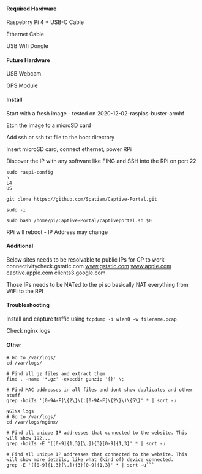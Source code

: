 #### Required Hardware

Raspebrry Pi 4 + USB-C Cable

Ethernet Cable

USB Wifi Dongle

#### Future Hardware

USB Webcam

GPS Module

#### Install

Start with a fresh image - tested on 2020-12-02-raspios-buster-armhf

Etch the image to a microSD card

Add ssh or ssh.txt file to the boot directory

Insert microSD card, connect ethernet, power RPi

Discover the IP with any software like FING and SSH into the RPi on port 22

```
sudo raspi-config
5
L4
US
```

```
git clone https://github.com/Spatiam/Captive-Portal.git
```

```
sudo -i
```

```
sudo bash /home/pi/Captive-Portal/captiveportal.sh $0
```

RPi will reboot - IP Address may change

#### Additional

Below sites needs to be resolvable to public IPs for CP to work
connectivitycheck.gstatic.com
www.gstatic.com
www.apple.com
captive.apple.com
clients3.google.com

Those IPs needs to be NATed to the pi so basically NAT everything from WiFi to the RPI

#### Troubleshooting

Install and capture traffic using `tcpdump -i wlan0 -w filename.pcap`

Check nginx logs

#### Other

```
# Go to /var/logs/
cd /var/logs/

# Find all gz files and extract them
find . -name '*.gz' -execdir gunzip '{}' \;

# Find MAC addresses in all files and dont show duplicates and other stuff
grep -hoiIs '[0-9A-F]\{2\}\(:[0-9A-F]\{2\}\)\{5\}' * | sort -u

NGINX logs
# Go to /var/logs/
cd /var/logs/nginx/

# Find all unique IP addresses that connected to the website. This will show 192...
grep -hoiIs -E '([0-9]{1,3}[\.]){3}[0-9]{1,3}' * | sort -u

# Find all unique IP addresses that connected to the website. This will show more details, like what (kind of) device connected.
grep -E '([0-9]{1,3}[\.]){3}[0-9]{1,3}' * | sort -u```

```